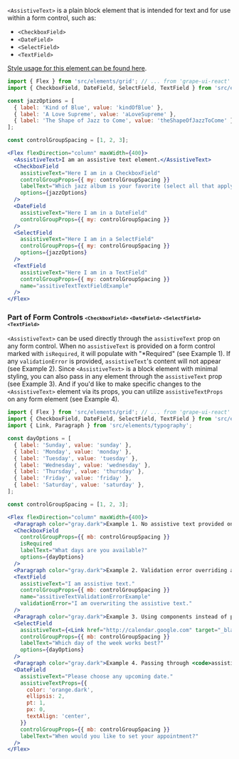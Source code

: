 `<AssistiveText>` is a plain block element that is intended for text and for use within a form control, such as:

* `<CheckboxField>`
* `<DateField>`
* `<SelectField>`
* `<TextField>`

[Style usage for this element can be found here](https://material.io/components/text-fields/#anatomy).

```jsx inside Markdown
import { Flex } from 'src/elements/grid'; // ... from 'grape-ui-react'
import { CheckboxField, DateField, SelectField, TextField } from 'src/elements/forms';

const jazzOptions = [
  { label: 'Kind of Blue', value: 'kindOfBlue' },
  { label: 'A Love Supreme', value: 'aLoveSupreme' },
  { label: 'The Shape of Jazz to Come', value: 'theShapeOfJazzToCome' },
];

const controlGroupSpacing = [1, 2, 3];

<Flex flexDirection="column" maxWidth={400}>
  <AssistiveText>I am an assistive text element.</AssistiveText>
  <CheckboxField
    assistiveText="Here I am in a CheckboxField"
    controlGroupProps={{ my: controlGroupSpacing }}
    labelText="Which jazz album is your favorite (select all that apply)?"
    options={jazzOptions}
  />
  <DateField
    assistiveText="Here I am in a DateField"
    controlGroupProps={{ my: controlGroupSpacing }}
  />
  <SelectField
    assistiveText="Here I am in a SelectField"
    controlGroupProps={{ my: controlGroupSpacing }}
    options={jazzOptions}
  />
  <TextField
    assistiveText="Here I am in a TextField"
    controlGroupProps={{ my: controlGroupSpacing }}
    name="assitiveTextTextFieldExample"
  />
</Flex>
```

### Part of Form Controls <span style="font-size: 0.8rem">`<CheckboxField>` `<DateField>` `<SelectField>` `<TextField>`</span>

`<AssistiveText>` can be used directly through the `assistiveText` prop on any form control.  When no `assistiveText` is provided on a form control marked with `isRequired`, it will populate with "*Required" (see Example 1).  If any `validationError` is provided, `assistiveText`'s content will not appear (see Example 2).  Since `<AssistiveText>` is a block element with minimal styling, you can also pass in any element through the `assistiveText` prop (see Example 3).  And if you'd like to make specific changes to the `<AssistiveText>` element via its props, you can utilize `assistiveTextProps` on any form element (see Example 4).

```jsx inside Markdown
import { Flex } from 'src/elements/grid'; // ... from 'grape-ui-react'
import { CheckboxField, DateField, SelectField, TextField } from 'src/elements/forms';
import { Link, Paragraph } from 'src/elements/typography';

const dayOptions = [
  { label: 'Sunday', value: 'sunday' },
  { label: 'Monday', value: 'monday' },
  { label: 'Tuesday', value: 'tuesday' },
  { label: 'Wednesday', value: 'wednesday' },
  { label: 'Thursday', value: 'thursday' },
  { label: 'Friday', value: 'friday' },
  { label: 'Saturday', value: 'saturday' },
];

const controlGroupSpacing = [1, 2, 3];

<Flex flexDirection="column" maxWidth={400}>
  <Paragraph color="gray.dark">Example 1. No assistive text provided on an element marked as isRequired:</Paragraph>
  <CheckboxField
    controlGroupProps={{ mb: controlGroupSpacing }}
    isRequired
    labelText="What days are you available?"
    options={dayOptions}
  />
  <Paragraph color="gray.dark">Example 2. Validation error overriding assistive text:</Paragraph>
  <TextField
    assistiveText="I am assistive text."
    controlGroupProps={{ mb: controlGroupSpacing }}
    name="assitiveTextValidationErrorExample"
    validationError="I am overwriting the assistive text."
  />
  <Paragraph color="gray.dark">Example 3. Using components instead of plain text:</Paragraph>
  <SelectField
    assistiveText={<Link href="http://calendar.google.com" target="_blank">You may want to check your Google calendar.</Link>}
    controlGroupProps={{ mb: controlGroupSpacing }}
    labelText="Which day of the week works best?"
    options={dayOptions}
  />
  <Paragraph color="gray.dark">Example 4. Passing through <code>assistiveTextProps</code>:</Paragraph>
  <DateField
    assistiveText="Please choose any upcoming date."
    assistiveTextProps={{
      color: 'orange.dark',
      ellipsis: 2,
      pt: 1,
      px: 0,
      textAlign: 'center',
    }}
    controlGroupProps={{ mb: controlGroupSpacing }}
    labelText="When would you like to set your appointment?"
  />
</Flex>
```
